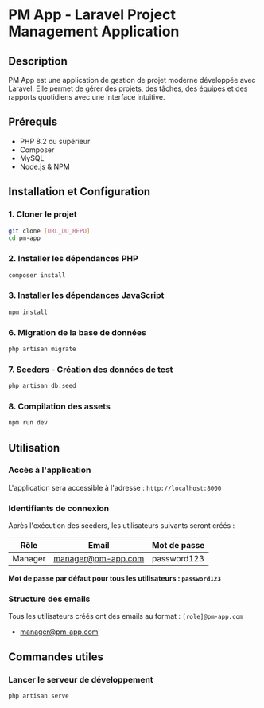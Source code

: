 # PM App - Laravel Project Management Application

## Description
PM App est une application de gestion de projet moderne développée avec Laravel. Elle permet de gérer des projets, des tâches, des équipes et des rapports quotidiens avec une interface intuitive.

## Prérequis
- PHP 8.2 ou supérieur
- Composer
- MySQL
- Node.js & NPM

## Installation et Configuration

### 1. Cloner le projet
```bash
git clone [URL_DU_REPO]
cd pm-app
```

### 2. Installer les dépendances PHP
```bash
composer install
```

### 3. Installer les dépendances JavaScript
```bash
npm install
```


### 6. Migration de la base de données
```bash
php artisan migrate
```

### 7. Seeders - Création des données de test
```bash
php artisan db:seed
```

### 8. Compilation des assets
```bash
npm run dev
```

## Utilisation

### Accès à l'application
L'application sera accessible à l'adresse : `http://localhost:8000`

### Identifiants de connexion
Après l'exécution des seeders, les utilisateurs suivants seront créés :

| Rôle | Email | Mot de passe |
|------|--------|--------------|
| Manager | manager@pm-app.com | password123 |


**Mot de passe par défaut pour tous les utilisateurs : `password123`**

### Structure des emails
Tous les utilisateurs créés ont des emails au format : `[role]@pm-app.com`
- manager@pm-app.com


## Commandes utiles

### Lancer le serveur de développement
```bash
php artisan serve
```




